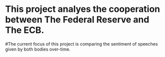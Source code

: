 # This project analyes the cooperation between The Federal Reserve and The ECB.
#The current focus of this project is comparing the sentiment of speeches given by both bodies over-time.

